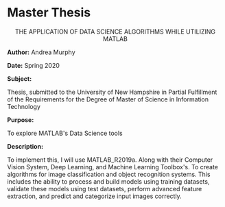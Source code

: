 # Master Thesis

<p align="center">
THE APPLICATION OF DATA SCIENCE ALGORITHMS WHILE UTILIZING MATLAB
</p>

**Author:** Andrea Murphy

**Date:** Spring 2020

**Subject:**

Thesis, submitted to the University of New Hampshire in Partial Fulfillment of the Requirements for the Degree of Master of Science in Information Technology

**Purpose:**

To explore MATLAB's Data Science tools 


**Description:**

To implement this, I will use MATLAB_R2019a. Along with their Computer Vision System, Deep Learning, and Machine Learning Toolbox's. To create algorithms for image classification and object recognition systems. This includes the ability to process and build models using training datasets, validate these models using test datasets, perform advanced feature extraction, and predict and categorize input images correctly.  
